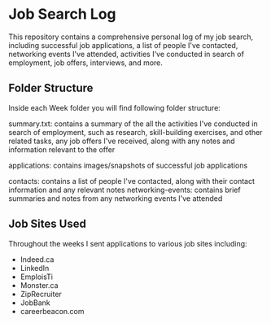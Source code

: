 # Job Search Log
This repository contains a comprehensive personal log of my job search, including successful job applications, a list of people I've contacted, networking events I've attended, activities I've conducted in search of employment, job offers, interviews, and more.

## Folder Structure
Inside each Week folder you will find following folder structure:

summary.txt: contains a summary of the all the activities I've conducted in search of employment, such as research, skill-building exercises, and other related tasks, any job offers I've received, along with any notes and information relevant to the offer 

applications: contains images/snapshots of successful job applications

contacts: contains a list of people I've contacted, along with their contact information and any relevant notes
networking-events: contains brief summaries and notes from any networking events I've attended

## Job Sites Used
Throughout the weeks I sent applications to various job sites including: 
* Indeed.ca
* LinkedIn
* EmploisTi
* Monster.ca
* ZipRecruiter
* JobBank
* careerbeacon.com
